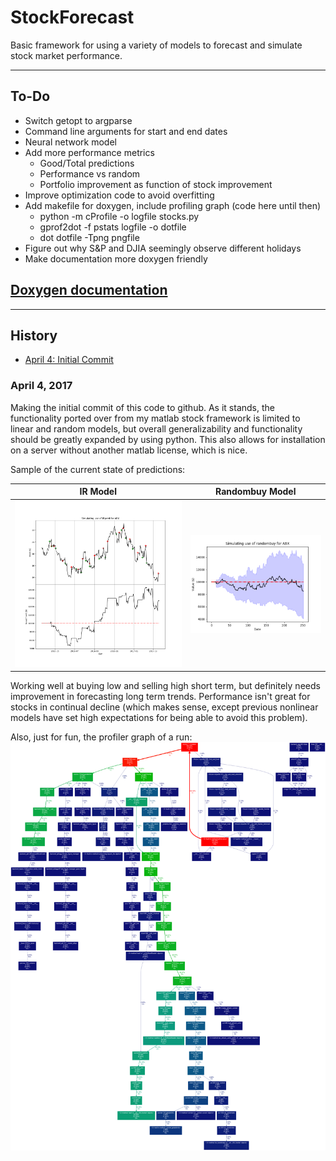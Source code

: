 # StockForecast
Basic framework for using a variety of models to forecast and simulate stock market performance.

* * *

## To-Do ##
* Switch getopt to argparse
* Command line arguments for start and end dates
* Neural network model
* Add more performance metrics
  * Good/Total predictions
  * Performance vs random
  * Portfolio improvement as function of stock improvement
* Improve optimization code to avoid overfitting
* Add makefile for doxygen, include profiling graph (code here until then)
  * python -m cProfile -o logfile stocks.py
  * gprof2dot -f pstats logfile -o dotfile
  * dot dotfile -Tpng pngfile
* Figure out why S&P and DJIA seemingly observe different holidays
* Make documentation more doxygen friendly

## [Doxygen documentation](docs/html/index.html) ##

* * *

## History ##
* [April 4: Initial Commit](#april-4-2017)

### April 4, 2017 ###
Making the initial commit of this code to github. As it stands, the functionality ported over from my matlab stock framework is limited to linear and random models, but overall generalizability and functionality should be greatly expanded by using python. This also allows for installation on a server without another matlab license, which is nice.

Sample of the current state of predictions:

IR Model | Randombuy Model         
:--:|:--:
![f](Plots/ABX_IRpred.png) | ![f](Plots/ABX_randombuy_ensemble.png)

Working well at buying low and selling high short term, but definitely needs improvement in forecasting long term trends. Performance isn't great for stocks in continual decline (which makes sense, except previous nonlinear models have set high expectations for being able to avoid this problem).

Also, just for fun, the profiler graph of a run:
![f](Plots/profilerGraph.png)
